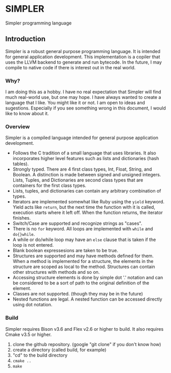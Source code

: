 # SIMPLER

Simpler programming language

## Introduction

Simpler is a robust general purpose programming language. It is intended for general application development. This
implementation is a copiler that uses the LLVM backend to generate and run bytecode. In the future, I may compile to
native code if there is interest out in the real world.

### Why?

I am doing this as a hobby. I have no real expectation that Simpler will find much real-world use, but one may hope. I
have always wanted to create a language that I like. You might like it or not. I am open to ideas and sugestions.
Especially if you see something wrong in this document, I would like to know about it.

### Overview

Simpler is a compiled language intended for general purpose application development.
* Follows the C tradition of a small language that uses libraries. It also incorporates higher level features such
as lists and dictionaries (hash tables).
* Strongly typed. There are 4 first class types, Int, Float, String, and Boolean. A distinction is made between signed
and unsigned integers. Lists, Tuples, and Dictionaries are second class types that are containers for the first class
types.
* Lists, tuples, and dictionaries can contain any arbitrary combination of types.
* Iterators are implemented somewhat like Ruby using the ```yield``` keyword. Yield acts like ```return```, but the next
time the function with it is called, execution starts where it left off. When the function returns, the iterator
finishes.
* Switch/Case are supported and recognize strings as "cases".
* There is no ```for``` keyword. All loops are implemented with ```while``` and ```do{}while```.
* A while or do/while loop may have an ```else``` clause that is taken if the loop is not entered.
* Blank boolean expressesions are taken to be true.
* Structures are supported and may have methods defined for them. When a method is implemented for a structure, the
elements in the structure are scoped as local to the method. Structures can contain other structures with methods and
so on.
* Accessing structure elements is done by simple dot '.' notation and can be considered to be a sort of path to the
original definition of the element.
* Classes are not supported. (though they may be in the future)
* Nested functions are legal. A nested function can be accessed directly using dot notation.

### Build

Simpler requires Bison v3.6 and Flex v2.6 or higher to build. It also requires Cmake v3.5 or higher.

1. clone the github repository. (google "git clone" if you don't know how)
2. create a directory (called build, for example)
3. "cd" to the build directory
4. ```cmake ..```
5. ```make```
